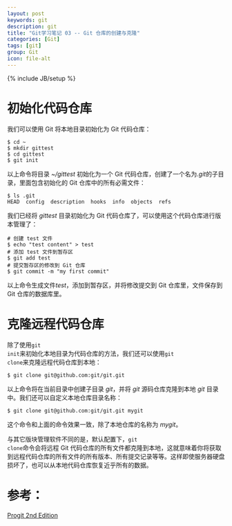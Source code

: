 ```yaml
---
layout: post
keywords: git
description: git
title: "Git学习笔记 03 -- Git 仓库的创建与克隆"
categories: [Git]
tags: [git]
group: Git
icon: file-alt
---
```

{% include JB/setup %}

# 初始化代码仓库

我们可以使用 Git 将本地目录初始化为 Git 代码仓库：

    $ cd ~
    $ mkdir gittest
    $ cd gittest
    $ git init

以上命令将目录 <em>~/gittest</em> 初始化为一个 Git 代码仓库，创建了一个名为<em>.git</em>的子目录，里面包含初始化的 Git 仓库中的所有必需文件：

    $ ls .git
    HEAD  config  description  hooks  info  objects  refs

<!--excerpt-->

我们已经将 <em>gittest</em> 目录初始化为 Git 代码仓库了，可以使用这个代码仓库进行版本管理了：

    # 创建 test 文件
    $ echo "test content" > test
    # 添加 test 文件到暂存区
    $ git add test
    # 提交暂存区的修改到 Git 仓库
    $ git commit -m "my first commit"

以上命令生成文件<em>test</em>，添加到暂存区，并将修改提交到 Git 仓库里，文件保存到 Git 仓库的数据库里。

# 克隆远程代码仓库

除了使用<code>git init</code>来初始化本地目录为代码仓库的方法，我们还可以使用<code>git clone</code>来克隆远程代码仓库到本地：

    $ git clone git@github.com:git/git.git

以上命令将在当前目录中创建子目录 <em>git</em>，并将 <em>git</em> 源码仓库克隆到本地 <em>git</em> 目录中。我们还可以自定义本地仓库目录名称：

    $ git clone git@github.com:git/git.git mygit

这个命令和上面的命令效果一致，除了本地仓库的名称为 <em>mygit</em>。

与其它版块管理软件不同的是，默认配置下，<code>git clone</code>命令会将远程 Git 代码仓库的所有文件都克隆到本地，这就意味着你将获取到远程代码仓库的所有文件的所有版本、所有提交记录等等。这样即使服务器硬盘损坏了，也可以从本地代码仓库恢复近乎所有的数据。

# 参考：

[Progit 2nd Edition](http://git-scm.com/book/en/v2 "Progit 2nd Edition")